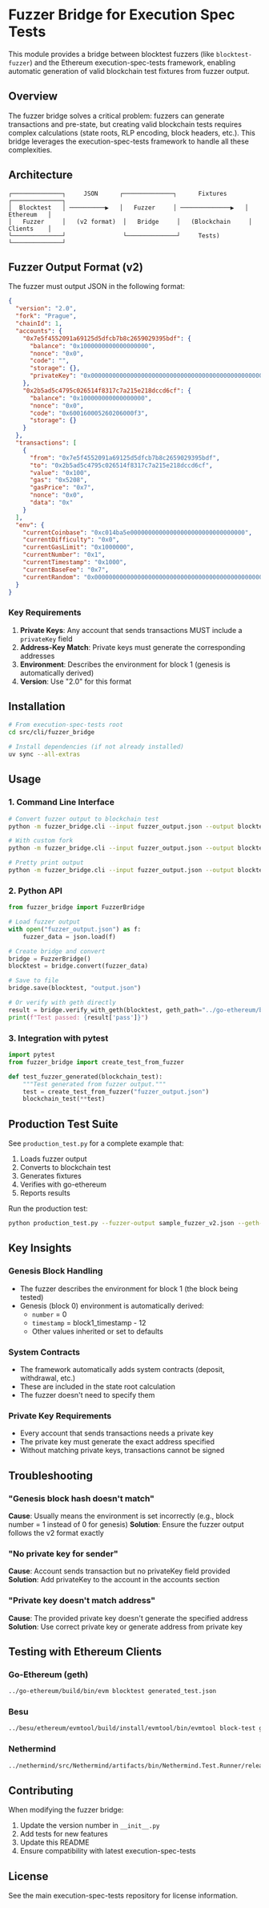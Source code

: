 # Fuzzer Bridge for Execution Spec Tests

This module provides a bridge between blocktest fuzzers (like `blocktest-fuzzer`) and the Ethereum execution-spec-tests framework, enabling automatic generation of valid blockchain test fixtures from fuzzer output.

## Overview

The fuzzer bridge solves a critical problem: fuzzers can generate transactions and pre-state, but creating valid blockchain tests requires complex calculations (state roots, RLP encoding, block headers, etc.). This bridge leverages the execution-spec-tests framework to handle all these complexities.

## Architecture

```
┌──────────────┐     JSON      ┌──────────────┐      Fixtures     ┌──────────────┐
│  Blocktest   │ ──────────▶   │   Fuzzer     │ ──────────────▶   │   Ethereum   │
│   Fuzzer     │   (v2 format)  │   Bridge     │   (Blockchain     │   Clients    │
└──────────────┘                └──────────────┘     Tests)        └──────────────┘
```

## Fuzzer Output Format (v2)

The fuzzer must output JSON in the following format:

```json
{
  "version": "2.0",
  "fork": "Prague",
  "chainId": 1,
  "accounts": {
    "0x7e5f4552091a69125d5dfcb7b8c2659029395bdf": {
      "balance": "0x1000000000000000000",
      "nonce": "0x0",
      "code": "",
      "storage": {},
      "privateKey": "0x0000000000000000000000000000000000000000000000000000000000000001"
    },
    "0x2b5ad5c4795c026514f8317c7a215e218dccd6cf": {
      "balance": "0x100000000000000000",
      "nonce": "0x0",
      "code": "0x600160005260206000f3",
      "storage": {}
    }
  },
  "transactions": [
    {
      "from": "0x7e5f4552091a69125d5dfcb7b8c2659029395bdf",
      "to": "0x2b5ad5c4795c026514f8317c7a215e218dccd6cf",
      "value": "0x100",
      "gas": "0x5208",
      "gasPrice": "0x7",
      "nonce": "0x0",
      "data": "0x"
    }
  ],
  "env": {
    "currentCoinbase": "0xc014ba5e00000000000000000000000000000000",
    "currentDifficulty": "0x0",
    "currentGasLimit": "0x1000000",
    "currentNumber": "0x1",
    "currentTimestamp": "0x1000",
    "currentBaseFee": "0x7",
    "currentRandom": "0x0000000000000000000000000000000000000000000000000000000000000000"
  }
}
```

### Key Requirements

1. **Private Keys**: Any account that sends transactions MUST include a `privateKey` field
2. **Address-Key Match**: Private keys must generate the corresponding addresses
3. **Environment**: Describes the environment for block 1 (genesis is automatically derived)
4. **Version**: Use "2.0" for this format

## Installation

```bash
# From execution-spec-tests root
cd src/cli/fuzzer_bridge

# Install dependencies (if not already installed)
uv sync --all-extras
```

## Usage

### 1. Command Line Interface

```bash
# Convert fuzzer output to blockchain test
python -m fuzzer_bridge.cli --input fuzzer_output.json --output blocktest.json

# With custom fork
python -m fuzzer_bridge.cli --input fuzzer_output.json --output blocktest.json --fork Shanghai

# Pretty print output
python -m fuzzer_bridge.cli --input fuzzer_output.json --output blocktest.json --pretty
```

### 2. Python API

```python
from fuzzer_bridge import FuzzerBridge

# Load fuzzer output
with open("fuzzer_output.json") as f:
    fuzzer_data = json.load(f)

# Create bridge and convert
bridge = FuzzerBridge()
blocktest = bridge.convert(fuzzer_data)

# Save to file
bridge.save(blocktest, "output.json")

# Or verify with geth directly
result = bridge.verify_with_geth(blocktest, geth_path="../go-ethereum/build/bin/evm")
print(f"Test passed: {result['pass']}")
```

### 3. Integration with pytest

```python
import pytest
from fuzzer_bridge import create_test_from_fuzzer

def test_fuzzer_generated(blockchain_test):
    """Test generated from fuzzer output."""
    test = create_test_from_fuzzer("fuzzer_output.json")
    blockchain_test(**test)
```

## Production Test Suite

See `production_test.py` for a complete example that:
1. Loads fuzzer output
2. Converts to blockchain test
3. Generates fixtures
4. Verifies with go-ethereum
5. Reports results

Run the production test:

```bash
python production_test.py --fuzzer-output sample_fuzzer_v2.json --geth-path ../go-ethereum/build/bin/evm
```

## Key Insights

### Genesis Block Handling
- The fuzzer describes the environment for block 1 (the block being tested)
- Genesis (block 0) environment is automatically derived:
  - `number` = 0
  - `timestamp` = block1_timestamp - 12
  - Other values inherited or set to defaults

### System Contracts
- The framework automatically adds system contracts (deposit, withdrawal, etc.)
- These are included in the state root calculation
- The fuzzer doesn't need to specify them

### Private Key Requirements
- Every account that sends transactions needs a private key
- The private key must generate the exact address specified
- Without matching private keys, transactions cannot be signed

## Troubleshooting

### "Genesis block hash doesn't match"
**Cause**: Usually means the environment is set incorrectly (e.g., block number = 1 instead of 0 for genesis)
**Solution**: Ensure the fuzzer output follows the v2 format exactly

### "No private key for sender"
**Cause**: Account sends transaction but no privateKey field provided
**Solution**: Add privateKey to the account in the accounts section

### "Private key doesn't match address"
**Cause**: The provided private key doesn't generate the specified address
**Solution**: Use correct private key or generate address from private key

## Testing with Ethereum Clients

### Go-Ethereum (geth)
```bash
../go-ethereum/build/bin/evm blocktest generated_test.json
```

### Besu
```bash
../besu/ethereum/evmtool/build/install/evmtool/bin/evmtool block-test generated_test.json
```

### Nethermind
```bash
../nethermind/src/Nethermind/artifacts/bin/Nethermind.Test.Runner/release_linux-x64/nethtest -b -i generated_test.json
```

## Contributing

When modifying the fuzzer bridge:
1. Update the version number in `__init__.py`
2. Add tests for new features
3. Update this README
4. Ensure compatibility with latest execution-spec-tests

## License

See the main execution-spec-tests repository for license information.